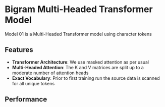 # Bigram Multi-Headed Transformer Model

Model 01 is a Multi-Headed Transformer model using character tokens

## Features

- **Transformer Architecture**: We use masked attention as per usual
- **Multi-Headed Attention**: The K and V matrices are split up to a moderate number of attention heads
- **Exact Vocabulary**: Prior to first training run the source data is scanned for all unique tokens

## Performance


